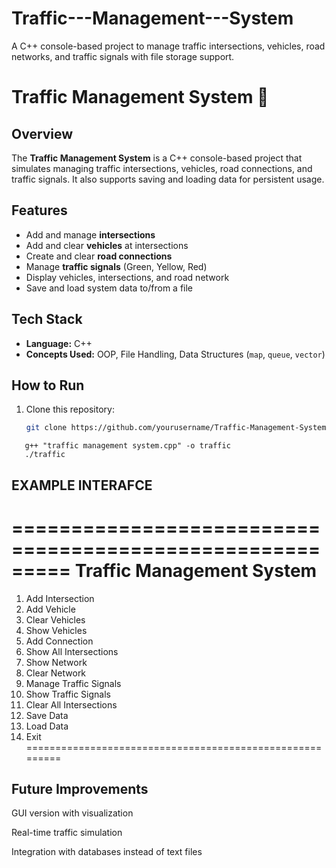 # Traffic---Management---System
A C++ console-based project to manage traffic intersections, vehicles, road networks, and traffic signals with file storage support.
# Traffic Management System 🚦

## Overview
The **Traffic Management System** is a C++ console-based project that simulates managing traffic intersections, vehicles, road connections, and traffic signals. It also supports saving and loading data for persistent usage.

## Features
- Add and manage **intersections**
- Add and clear **vehicles** at intersections
- Create and clear **road connections**
- Manage **traffic signals** (Green, Yellow, Red)
- Display vehicles, intersections, and road network
- Save and load system data to/from a file

## Tech Stack
- **Language:** C++  
- **Concepts Used:** OOP, File Handling, Data Structures (`map`, `queue`, `vector`)  

## How to Run
1. Clone this repository:
   ```bash
   git clone https://github.com/yourusername/Traffic-Management-System.git
```
   g++ "traffic management system.cpp" -o traffic
   ./traffic
```
## EXAMPLE INTERAFCE
=========================================================
                 Traffic Management System               
=========================================================
1. Add Intersection
2. Add Vehicle
3. Clear Vehicles
4. Show Vehicles
5. Add Connection
6. Show All Intersections
7. Show Network
8. Clear Network
9. Manage Traffic Signals
10. Show Traffic Signals
11. Clear All Intersections
12. Save Data
13. Load Data
0. Exit
=========================================================
## Future Improvements

GUI version with visualization

Real-time traffic simulation

Integration with databases instead of text files


